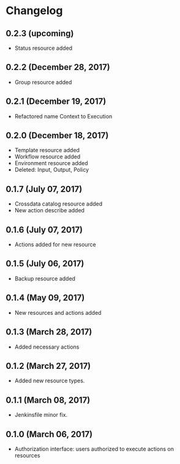 # Changelog

## 0.2.3 (upcoming)

* Status resource added

## 0.2.2 (December 28, 2017)

* Group resource added

## 0.2.1 (December 19, 2017)

* Refactored name Context to Execution

## 0.2.0 (December 18, 2017)

* Template resource added
* Workflow resource added
* Environment resource added
* Deleted: Input, Output, Policy

## 0.1.7 (July 07, 2017)

* Crossdata catalog resource added
* New action describe added

## 0.1.6 (July 07, 2017)

* Actions added for new resource

## 0.1.5 (July 06, 2017)

* Backup resource added

## 0.1.4 (May 09, 2017)

* New resources and actions added

## 0.1.3 (March 28, 2017)

* Added necessary actions

## 0.1.2 (March 27, 2017)

* Added  new resource types.

## 0.1.1 (March 08, 2017)

* Jenkinsfile minor fix.

## 0.1.0 (March 06, 2017)

* Authorization interface: users authorized to execute actions on resources
